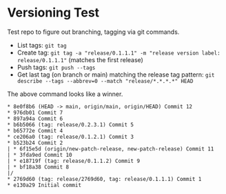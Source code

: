 # Versioning Test

Test repo to figure out branching, tagging via git commands.

- List tags: `git tag`
- Create tag: `git tag -a "release/0.1.1.1" -m "release version label: release/0.1.1.1"` (matches the first release)
- Push tags: `git push --tags`
- Get last tag (on branch or main) matching the release tag pattern: `git describe --tags --abbrev=0 --match "release/*.*.*.*" HEAD`

The above command looks like a winner.

```shell
* 8e0f8b6 (HEAD -> main, origin/main, origin/HEAD) Commit 12
* 976db01 Commit 7
* 897a94a Commit 6
* b6b5066 (tag: release/0.2.3.1) Commit 5
* b65772e Commit 4
* ce206a0 (tag: release/0.1.2.1) Commit 3
* b523b24 Commit 2
| * 6f15e5d (origin/new-patch-release, new-patch-release) Commit 11
| * 3fda9ed Commit 10
| * e18719f (tag: release/0.1.1.2) Commit 9
| * bf18a38 Commit 8
|/
* 2769d60 (tag: release/2769d60, tag: release/0.1.1.1) Commit 1
* e130a29 Initial commit
```
